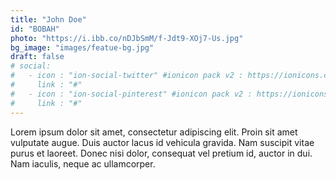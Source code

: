 ```yaml
---
title: "John Doe"
id: "BOBAH"
photo: "https://i.ibb.co/nDJbSmM/f-Jdt9-XOj7-Us.jpg"
bg_image: "images/featue-bg.jpg"
draft: false
# social:
#   - icon : "ion-social-twitter" #ionicon pack v2 : https://ionicons.com/v2/
#     link : "#"
#   - icon : "ion-social-pinterest" #ionicon pack v2 : https://ionicons.com/v2/
#     link : "#"
---
```


Lorem ipsum dolor sit amet, consectetur adipiscing elit. Proin sit amet vulputate augue. Duis auctor lacus id vehicula gravida. Nam suscipit vitae purus et laoreet.
Donec nisi dolor, consequat vel pretium id, auctor in dui. Nam iaculis, neque ac ullamcorper.